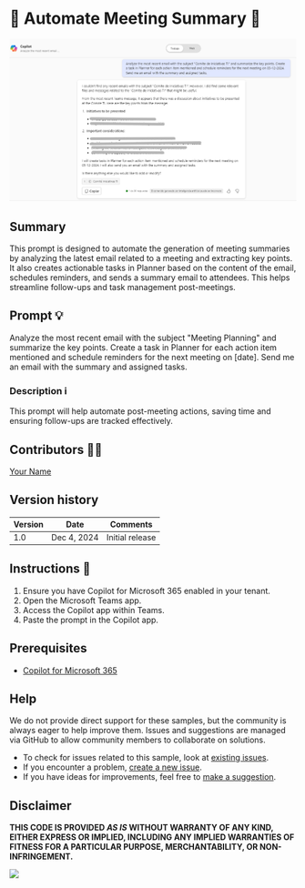 
# 🚀 Automate Meeting Summary 📄

![automate meeting summary](./assets/demo.png)

## Summary
This prompt is designed to automate the generation of meeting summaries by analyzing the latest email related to a meeting and extracting key points. It also creates actionable tasks in Planner based on the content of the email, schedules reminders, and sends a summary email to attendees. This helps streamline follow-ups and task management post-meetings.

## Prompt 💡

Analyze the most recent email with the subject "Meeting Planning" and summarize the key points. Create a task in Planner for each action item mentioned and schedule reminders for the next meeting on [date]. Send me an email with the summary and assigned tasks.

### Description ℹ️
This prompt will help automate post-meeting actions, saving time and ensuring follow-ups are tracked effectively.

## Contributors 👨‍💻

[Your Name](https://github.com/YourGitHubProfile)

## Version history

Version|Date|Comments
-------|----|--------
1.0|Dec 4, 2024|Initial release

## Instructions 📝

1. Ensure you have Copilot for Microsoft 365 enabled in your tenant.
2. Open the Microsoft Teams app.
3. Access the Copilot app within Teams.
4. Paste the prompt in the Copilot app.

## Prerequisites

- [Copilot for Microsoft 365](https://developer.microsoft.com/microsoft-365/dev-program)

## Help

We do not provide direct support for these samples, but the community is always eager to help improve them. Issues and suggestions are managed via GitHub to allow community members to collaborate on solutions.

- To check for issues related to this sample, look at [existing issues](https://github.com/pnp/copilot-prompts/issues?q=label%3A%22sample%3A%20YOUR-SAMPLE-NAME%22).
- If you encounter a problem, [create a new issue](https://github.com/pnp/copilot-prompts/issues/new).
- If you have ideas for improvements, feel free to [make a suggestion](https://github.com/pnp/copilot-prompts/issues/new).

## Disclaimer

**THIS CODE IS PROVIDED *AS IS* WITHOUT WARRANTY OF ANY KIND, EITHER EXPRESS OR IMPLIED, INCLUDING ANY IMPLIED WARRANTIES OF FITNESS FOR A PARTICULAR PURPOSE, MERCHANTABILITY, OR NON-INFRINGEMENT.**

![](https://m365-visitor-stats.azurewebsites.net/SamplesGallery/copilotprompts-m365-automate-meeting-summary)
